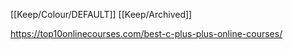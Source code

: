 [[Keep/Colour/DEFAULT]] [[Keep/Archived]] 

https://top10onlinecourses.com/best-c-plus-plus-online-courses/
